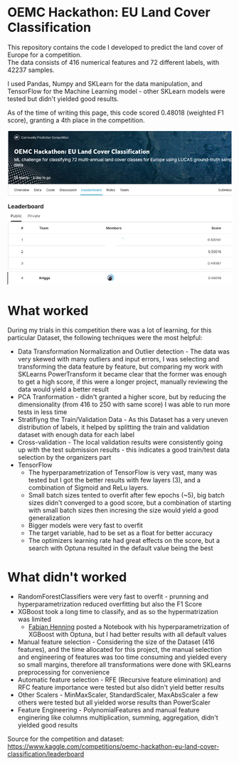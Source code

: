 # OEMC Hackathon: EU Land Cover Classification

This repository contains the code I developed to predict the land cover of Europe for a competition.  
The data consists of 416 numerical features and 72 different labels, with 42237 samples.

I used Pandas, Numpy and SKLearn for the data manipulation, and TensorFlow for the Machine Learning model - other SKLearn models were tested but didn't yielded good results.

As of the time of writing this page, this code scored 0.48018 (weighted F1 score), granting a 4th place in the competition.

![4th Place](pics/4th_place.png)

# What worked

During my trials in this competition there was a lot of learning, for this particular Dataset, the following techniques were the most helpful:

- Data Transformation Normalization and Outlier detection - The data was very skewed with many outliers and input errors, I was selecting and transforming the data feature by feature, but comparing my work with SKLearns PowerTransform it became clear that the former was enough to get a high score, if this were a longer project, manually reviewing the data would yield a better result
- PCA Tranformation - didn't granted a higher score, but by reducing the dimensionality (from 416 to 250 with same score) I was able to run more tests in less time
- Stratifiyng the Train/Validation Data - As this Dataset has a very uneven distribution of labels, it helped by splitting the train and validation dataset with enough data for each label
- Cross-validation - The local validation results were consistently going up with the test submission results - this indicates a good train/test data selection by the organizers part
- TensorFlow
  - The hyperparametrization of TensorFlow is very vast, many was tested but I got the better results with few layers (3), and a combination of Sigmoid and ReLu layers.
  - Small batch sizes tented to overfit after few epochs (~5), big batch sizes didn't converged to a good score, but a combination of starting with small batch sizes then incresing the size would yield a good generalization
  - Bigger models were very fast to overfit
  - The target variable, had to be set as a float for better accuracy
  - The optimizers learning rate had great effects on the score, but a search with Optuna resulted in the default value being the best

# What didn't worked

- RandomForestClassifiers were very fast to overfit - prunning and hyperparametrization reduced overfitting but also the F1 Score
- XGBoost took a long time to classify, and as so the hypermatrization was limited
  - [Fabian Henning](https://www.kaggle.com/code/crustacean/xgboost-hyper-parameter-tuning-optuna) posted a Notebook with his hyperparametrization of XGBoost with Optuna, but I had better results with all default values
- Manual feature selection - Considering the size of the Dataset (416 features), and the time allocated for this project, the manual selection and engineering of features was too time consuming and yielded every so small margins, therefore all transformations were done with SKLearns preprocessing for convenience
- Automatic feature selection - RFE (Recursive feature elimination) and RFC feature importance were tested but also didn't yield better results
- Other Scalers - MinMaxScaler, StandardScaler, MaxAbsScaler a few others were tested but all yielded worse results than PowerScaler
- Feature Engineering - PolynomialFeatures and manual feature enginering like columns multiplication, summing, aggregation, didn't yielded good results

Source for the competition and dataset:  
https://www.kaggle.com/competitions/oemc-hackathon-eu-land-cover-classification/leaderboard